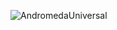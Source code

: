 ![AndromedaUniversal]("https://raw.githubusercontent.com/AndromedaUniversal/.github/main/profile/SettingsBanner.png") 
